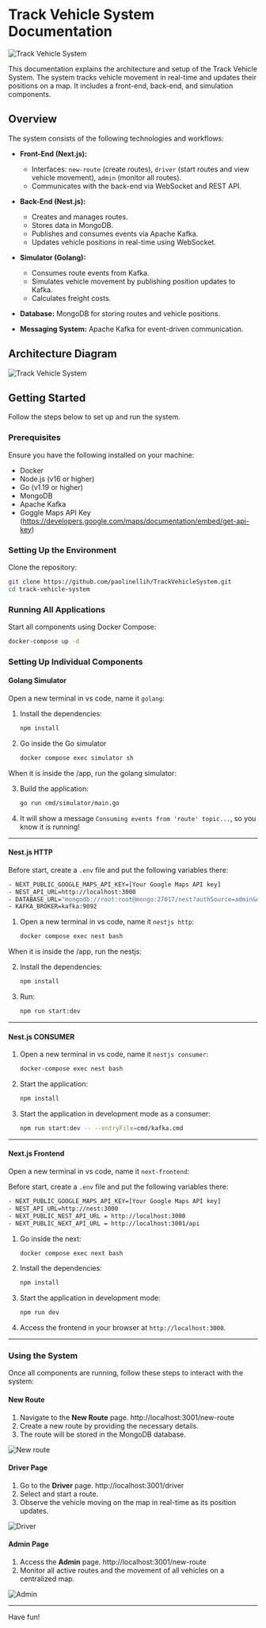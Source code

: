# Track Vehicle System Documentation

![Track Vehicle System](https://github.com/paolinellih/tracking-vehicle-system/blob/main/track.jpg)


This documentation explains the architecture and setup of the Track Vehicle System. The system tracks vehicle movement in real-time and updates their positions on a map. It includes a front-end, back-end, and simulation components.

## Overview

The system consists of the following technologies and workflows:

- **Front-End (Next.js):**
  - Interfaces: `new-route` (create routes), `driver` (start routes and view vehicle movement), `admin` (monitor all routes).
  - Communicates with the back-end via WebSocket and REST API.

- **Back-End (Nest.js):**
  - Creates and manages routes.
  - Stores data in MongoDB.
  - Publishes and consumes events via Apache Kafka.
  - Updates vehicle positions in real-time using WebSocket.

- **Simulator (Golang):**
  - Consumes route events from Kafka.
  - Simulates vehicle movement by publishing position updates to Kafka.
  - Calculates freight costs.

- **Database:** MongoDB for storing routes and vehicle positions.

- **Messaging System:** Apache Kafka for event-driven communication.

## Architecture Diagram

![Track Vehicle System](https://github.com/paolinellih/tracking-vehicle-system/blob/main/SAFC.png)

## Getting Started

Follow the steps below to set up and run the system.

### Prerequisites

Ensure you have the following installed on your machine:

- Docker
- Node.js (v16 or higher)
- Go (v1.19 or higher)
- MongoDB
- Apache Kafka
- Goggle Maps API Key (https://developers.google.com/maps/documentation/embed/get-api-key)

### Setting Up the Environment

Clone the repository:

```bash
git clone https://github.com/paolinellih/TrackVehicleSystem.git
cd track-vehicle-system
```

### Running All Applications

Start all components using Docker Compose:

```bash
docker-compose up -d
```

### Setting Up Individual Components

#### Golang Simulator
Open a new terminal in vs code, name it `golang`:

1. Install the dependencies:
   ```bash
   npm install 
   ```

2. Go inside the Go simulator
    ```bash
    docker compose exec simulator sh
    ```

When it is inside the /app, run the golang simulator:

3. Build the application:
   ```bash
   go run cmd/simulator/main.go 
   ```

4. It will show a message `Consuming events from 'route' topic...`, so you know it is running!

---

#### Nest.js HTTP

Before start, create a `.env` file and put the following variables there:
```bash
- NEXT_PUBLIC_GOOGLE_MAPS_API_KEY=[Your Google Maps API key]
- NEST_API_URL=http://localhost:3000
- DATABASE_URL="mongodb://root:root@mongo:27017/nest?authSource=admin&directConnection=true&replicaSet=rs0"
- KAFKA_BROKER=kafka:9092
```

1. Open a new terminal in vs code, name it `nestjs http`:
   ```bash
   docker compose exec nest bash
   ```
When it is inside the /app, run the nestjs:

2. Install the dependencies:
   ```bash
   npm install
   ```
   
3. Run:
   ```bash
   npm run start:dev
   ```

---

#### Nest.js CONSUMER

1. Open a new terminal in vs code, name it `nestjs consumer`:
   ```bash
   docker-compose exec nest bash
   ```

2. Start the application:
   ```bash
   npm install
   ```
   
3. Start the application in development mode as a consumer:
   ```bash
   npm run start:dev -- --entryFile=cmd/kafka.cmd
   ```

---

#### Next.js Frontend
Open a new terminal in vs code, name it `next-frontend`:

Before start, create a `.env` file and put the following variables there:
```bash
- NEXT_PUBLIC_GOOGLE_MAPS_API_KEY=[Your Google Maps API key]
- NEST_API_URL=http://nest:3000
- NEXT_PUBLIC_NEST_API_URL = http://localhost:3000
- NEXT_PUBLIC_NEXT_API_URL = http://localhost:3001/api
```

1. Go inside the next:
   ```bash
   docker compose exec next bash
   ```

2. Install the dependencies:
   ```bash
   npm install
   ```

2. Start the application in development mode:
   ```bash
   npm run dev
   ```

3. Access the frontend in your browser at `http://localhost:3000`.

------------------------------------------------------------------------------------------------

### Using the System

Once all components are running, follow these steps to interact with the system:

#### New Route
1. Navigate to the **New Route** page. http://localhost:3001/new-route
2. Create a new route by providing the necessary details.
3. The route will be stored in the MongoDB database.

![New route](https://github.com/paolinellih/tracking-vehicle-system/blob/main/AddRoute.png)

#### Driver Page
1. Go to the **Driver** page. http://localhost:3001/driver
2. Select and start a route.
3. Observe the vehicle moving on the map in real-time as its position updates.

![Driver](https://github.com/paolinellih/tracking-vehicle-system/blob/main/StartRoute.png)

#### Admin Page
1. Access the **Admin** page. http://localhost:3001/new-route
2. Monitor all active routes and the movement of all vehicles on a centralized map.

![Admin](https://github.com/paolinellih/tracking-vehicle-system/blob/main/AdminRoutes.png)

---

Have fun!
